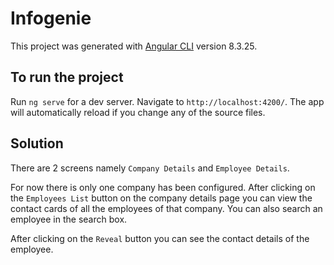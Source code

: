 # Infogenie

This project was generated with [Angular CLI](https://github.com/angular/angular-cli) version 8.3.25.

## To run the project

Run `ng serve` for a dev server. Navigate to `http://localhost:4200/`. The app will automatically reload if you change any of the source files.

## Solution

There are 2 screens namely `Company Details` and `Employee Details`. 

For now there is only one company has been configured. After clicking on the `Employees List` button on the company details page you can view the contact cards of all the employees of that company. You can also search an employee in the search box. 

After clicking on the `Reveal` button you can see the contact details of the employee.
